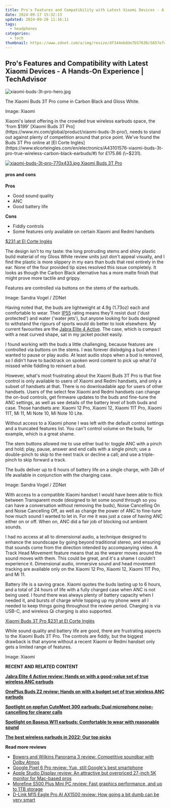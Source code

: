 ```yaml
---
title: Pro's Features and Compatibility with Latest Xiaomi Devices - A Hands-On Experience | TechAdvisor
date: 2024-09-17 15:32:13
updated: 2024-09-20 11:16:11
tags:
  - headphones
categories:
  - tech
thumbnail: https://www.zdnet.com/a/img/resize/df344ebdde7b57636c5657e7a12802554451a443/2022/03/31/3dff7781-b7a5-4887-b998-e868f4e39706/xiaomi-buds-3t-pro-thumb.jpg?width=278&height=156&fit=crop&auto=webp
---
```


## Pro's Features and Compatibility with Latest Xiaomi Devices - A Hands-On Experience | TechAdvisor

![xiaomi-buds-3t-pro-hero.jpg](https://www.zdnet.com/a/img/resize/c7c2a4b8d0c8774a7a1236d510effb5c73c48a47/2022/03/31/9d5dafaa-9294-4fcf-bd30-1b999f19af72/xiaomi-buds-3t-pro-hero.jpg?auto=webp&width=1280)

The Xiaomi Buds 3T Pro come in Carbon Black and Gloss White.

Image: Xiaomi

Xiaomi's latest offering in the crowded true wireless earbuds space, the 'from $199' [Xiaomi Buds 3T Pro](https://www.mi.com/global/product/xiaomi-buds-3t-pro/), needs to stand out against plenty of competition around that price point. We've found the Buds 3T Pro online at [El Corte Inglés](https://www.elcorteingles.com/en/electronics/A43101576-xiaomi-buds-3t-pro-true-wireless-carbon-black-earbuds/#) for £175.86 (\~$231). 

[![xiaomi-buds-3t-pro-770x433.jpg](https://www.zdnet.com/a/img/2022/03/31/28a0cd3d-1df6-4d78-85f7-bbff4bb5e458/xiaomi-buds-3t-pro-770x433.jpg) Xiaomi Buds 3T Pro](https://www.elcorteingles.com/en/electronics/A43101576-xiaomi-buds-3t-pro-true-wireless-carbon-black-earbuds/#) 

#### pros and cons

**Pros** 
* Good sound quality
* ANC
* Good battery life

**Cons** 
* Fiddly controls
* Some features only available on certain Xiaomi and Redmi handsets

[$231 at El Corte Inglés](https://www.elcorteingles.com/en/electronics/A43101576-xiaomi-buds-3t-pro-true-wireless-carbon-black-earbuds/#)

The design isn't to my taste: the long protruding stems and shiny plastic build material of my Gloss White review units just don't appeal visually, and I find the plastic is more slippery in my ears than buds that rest entirely in the ear. None of the four provided tip sizes resolved this issue completely. It looks as though the Carbon Black alternative has a more matte finish that might prove more tactile and grippy. 

Features are controlled via buttons on the stems of the earbuds.

Image: Sandra Vogel / ZDNet

Having noted that, the buds are lightweight at 4.9g (1.73oz) each and comfortable to wear. Their [IP55](https://en.wikipedia.org/wiki/IP%5FCode) rating means they'll resist dust ('dust protected') and water ('water jets'), but anyone looking for buds designed to withstand the rigours of sports would do better to look elsewhere. My current favourites are the [Jabra Elite 4 Active](https://www.zdnet.com/article/jabra-elite-4-active-review/). The case, which is compact with a neat curved shape, sat in my jacket pocket easily. 

I found working with the buds a little challenging, because features are controlled via buttons on the stems. I was forever dislodging a bud when I wanted to pause or play audio. At least audio stops when a bud is removed, so I didn't have to backtrack on spoken word content to pick up what I'd missed while fiddling to reinsert a bud. 

However, what's most frustrating about the Xiaomi Buds 3T Pro is that fine control is only available to users of Xiaomi and Redmi handsets, and only a subset of handsets at that. There is no downloadable app for users of other handsets. Users of the select few Xiaomi and Redmi handsets can change the on-bud controls, get firmware updates to the buds and fine-tune the ANC settings, as well as see details of the battery level of both buds and case. Those handsets are: Xiaomi 12 Pro, Xiaomi 12, Xiaomi 11T Pro, Xiaomi 11T, Mi 11, Mi Note 10, Mi Note 10 Lite. 

Without access to a Xiaomi phone I was left with the default control settings and a truncated features list. You can't control volume on the buds, for example, which is a great shame. 

The stem buttons allowed me to use either bud to: toggle ANC with a pinch and hold; play, pause, answer and end calls with a single pinch; use a double-pinch to skip to the next track or decline a call; and use a triple-pinch to skip forward a track. 

The buds deliver up to 6 hours of battery life on a single charge, with 24h of life available in conjunction with the charging case.

Image: Sandra Vogel / ZDNet 

With access to a compatible Xiaomi handset I would have been able to flick between Transparent mode (designed to let some sound through so you can have a conversation without removing the buds), Noise Cancelling On and Noise Cancelling Off, as well as change the power of ANC to fine-tune how much sound I wanted to let in. For me it was just a case of having ANC either on or off. When on, ANC did a fair job of blocking out ambient sounds. 

I had no access at all to dimensional audio, a technique designed to enhance the soundscape by going beyond traditional stereo, and ensuring that sounds come from the direction intended by accompanying video. A Track Head Movement feature means that as the wearer moves around the sound moves with them. This could be great, and it's a shame I couldn't experience it. Dimensional audio, immersive sound and head movement tracking are available only on the Xiaomi 12 Pro, Xiaomi 12, Xiaomi 11T Pro, and Mi 11\. 

Battery life is a saving grace. Xiaomi quotes the buds lasting up to 6 hours, and a total of 24 hours of life with a fully charged case when ANC is not being used. I found there was always plenty of battery capacity when I needed it, and bursts of charge while topping up my phone were all I needed to keep things going throughout the review period. Charging is via USB-C, and wireless Qi charging is also supported. 

[Xiaomi Buds 3T Pro $231 at El Corte Inglés](https://www.elcorteingles.com/en/electronics/A43101576-xiaomi-buds-3t-pro-true-wireless-carbon-black-earbuds/#)

While sound quality and battery life are good, there are frustrating aspects to the Xiaomi Buds 3T Pro. The controls are fiddly, but the biggest drawback is that anyone without a recent Xiaomi or Redmi handset only gets a limited range of features. 

Image: Xiaomi

**RECENT AND RELATED CONTENT**

[**Jabra Elite 4 Active review: Hands on with a good-value set of true wireless ANC earbuds**](https://www.zdnet.com/article/jabra-elite-4-active-review/)

[**OnePlus Buds Z2 review: Hands on with a budget set of true wireless ANC earbuds**](https://www.zdnet.com/article/oneplus-buds-z2-review/)

[**Spotlight on eppfun CuteMeet 300 earbuds: Dual microphone noise-cancelling for clearer calls**](https://www.zdnet.com/article/spotlight-on-eppfun-cutemeet-300-earbuds-dual-microphone-noise-cancelling-for-clearer-calls-and-audio/)

[**Spotlight on Baseus W11 earbuds: Comfortable to wear with reasonable sound**](https://www.zdnet.com/article/spotlight-on-baseus-w11-earbuds-comfortable-to-wear-with-reasonable-sound/)

[**The best wireless earbuds in 2022: Our top picks**](https://www.zdnet.com/article/best-wireless-earbuds/)

**Read more reviews**

* [Bowers and Wilkins Panorama 3 review: Competitive soundbar with Dolby Atmos](https://www.zdnet.com/home-and-office/home-entertainment/bowers-and-wilkins-panorama-3-review/)
* [Google Pixel 6 Pro review: Yup, still Google's best smartphone](https://www.zdnet.com/article/google-pixel-6-pro-review/)
* [Apple Studio Display review: An attractive but overpriced 27-inch 5K monitor for Mac-based pros](https://www.zdnet.com/home-and-office/smart-office/apple-studio-display-review/)
* [Morefine S500 Plus Mini PC review: Fast graphics performance, and up to 1TB storage](https://www.zdnet.com/article/morefine-s500-mini-pc-fast-graphics-performance-quiet-fan-and-up-to-1tb-storage/)
* [D-Link M15 Eagle Pro AI AX1500 review: How going a bit dumb can be very smart](https://www.zdnet.com/home-and-office/smart-office/d-link-m15-eagle-pro-ai-ax1500-review-how-going-a-bit-dumb-can-be-very-smart/)

<ins class="adsbygoogle"
     style="display:block"
     data-ad-format="autorelaxed"
     data-ad-client="ca-pub-7571918770474297"
     data-ad-slot="1223367746"></ins>



<ins class="adsbygoogle"
     style="display:block"
     data-ad-client="ca-pub-7571918770474297"
     data-ad-slot="8358498916"
     data-ad-format="auto"
     data-full-width-responsive="true"></ins>
